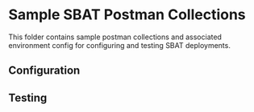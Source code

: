 # Sample SBAT Postman Collections

This folder contains sample postman collections and associated environment config for configuring and testing SBAT deployments.

## Configuration

## Testing
